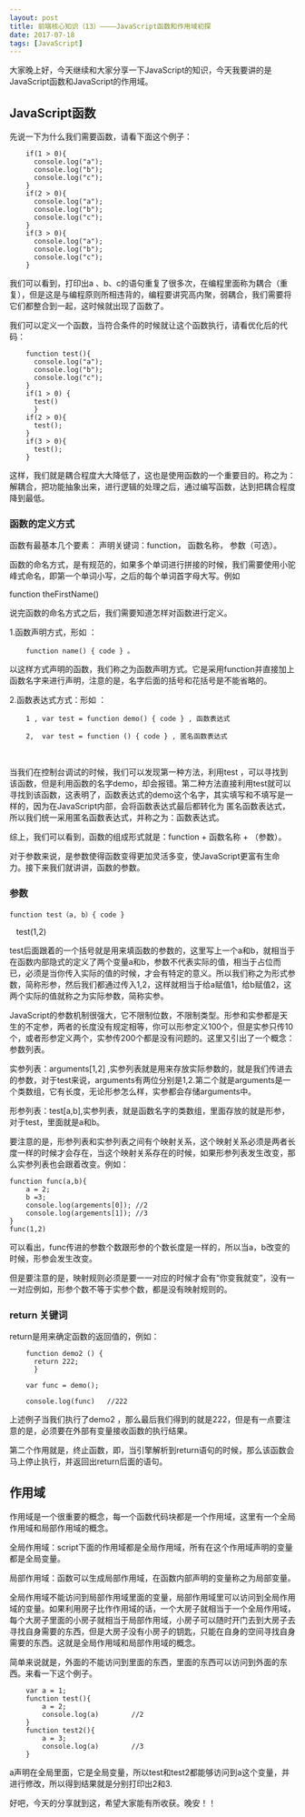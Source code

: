 ```yaml
---
layout: post
title: 前端核心知识（13）————JavaScript函数和作用域初探
date: 2017-07-18
tags: [JavaScript]
---
```


大家晚上好，今天继续和大家分享一下JavaScript的知识，今天我要讲的是JavaScript函数和JavaScript的作用域。

## JavaScript函数

先说一下为什么我们需要函数，请看下面这个例子：

        if(1 > 0){
          console.log("a");
          console.log("b");
          console.log("c");
        }
        if(2 > 0){
          console.log("a");
          console.log("b");
          console.log("c");
        }
        if(3 > 0){
          console.log("a");
          console.log("b");
          console.log("c");
        }

我们可以看到，打印出a 、b、c的语句重复了很多次，在编程里面称为耦合（重复），但是这是与编程原则所相违背的，编程要讲究高内聚，弱耦合，我们需要将它们都整合到一起，这时候就出现了函数了。

我们可以定义一个函数，当符合条件的时候就让这个函数执行，请看优化后的代码：

        function test(){
          console.log("a");
          console.log("b");
          console.log("c");
        }
        if(1 > 0) {
          test()
          }
        if(2 > 0){
          test();
        }
        if(3 > 0){
          test();
        }

这样，我们就是耦合程度大大降低了，这也是使用函数的一个重要目的。称之为：解耦合，把功能抽象出来，进行逻辑的处理之后，通过编写函数，达到把耦合程度降到最低。

### 函数的定义方式 

函数有最基本几个要素： 声明关键词：function， 函数名称， 参数（可选）。

函数的命名方式，是有规范的，如果多个单词进行拼接的时候，我们需要使用小驼峰式命名，即第一个单词小写，之后的每个单词首字母大写。例如

function theFirstName()

说完函数的命名方式之后，我们需要知道怎样对函数进行定义。

1.函数声明方式，形如 ：

        function name() { code } 。

以这样方式声明的函数，我们称之为函数声明方式。它是采用function并直接加上函数名字来进行声明，注意的是，名字后面的括号和花括号是不能省略的。

 2.函数表达式方式：形如 ：   
 
        1 , var test = function demo() { code } , 函数表达式

        2,  var test = function () { code } , 匿名函数表达式
                        
                        
当我们在控制台调试的时候，我们可以发现第一种方法，利用test ，可以寻找到该函数，但是利用函数的名字demo，却会报错。第二种方法直接利用test就可以寻找到该函数，这表明了，函数表达式的demo这个名字，其实填写和不填写是一样的，因为在JavaScript内部，会将函数表达式最后都转化为 匿名函数表达式，所以我们统一采用匿名函数表达式，并称之为：函数表达式。

综上，我们可以看到，函数的组成形式就是：function + 函数名称 + （参数）。

对于参数来说，是参数使得函数变得更加灵活多变，使JavaScript更富有生命力。接下来我们就讲讲，函数的参数。


### 参数

    function test（a, b）{ code } 
    test(1,2)
    
test后面跟着的一个括号就是用来填函数的参数的，这里写上一个a和b，就相当于在函数内部隐式的定义了两个变量a和b，参数不代表实际的值，相当于占位而已，必须是当你传入实际的值的时候，才会有特定的意义。所以我们称之为形式参数，简称形参，然后我们都通过传入1,2，这样就相当于给a赋值1，给b赋值2，这两个实际的值就称之为实际参数，简称实参。

JavaScript的参数机制很强大，它不限制位数，不限制类型。形参和实参都是天生的不定参，两者的长度没有规定相等，你可以形参定义100个，但是实参只传10个，或者形参定义两个，实参传200个都是没有问题的。这里又引出了一个概念：参数列表。

实参列表：arguments[1,2] ,实参列表就是用来存放实际参数的，就是我们传进去的参数，对于test来说，arguments有两位分别是1,2.第二个就是arguments是一个类数组，它有长度，无论形参怎么样，实参都会存储arguments中。

形参列表：test[a,b],实参列表，就是函数名字的类数组，里面存放的就是形参，对于test，里面就是a和b。

要注意的是，形参列表和实参列表之间有个映射关系，这个映射关系必须是两者长度一样的时候才会存在，当这个映射关系存在的时候，如果形参列表发生改变，那么实参列表也会跟着改变。例如：

	function func(a,b){
		a = 2;
		b =3;
		console.log(argements[0]); //2
		console.log(argements[1]); //3
	}
	func(1,2)

可以看出，func传进的参数个数跟形参的个数长度是一样的，所以当a，b改变的时候，形参会发生改变。

但是要注意的是，映射规则必须是要一一对应的时候才会有“你变我就变”，没有一一对应例如，形参个数不等于实参个数，都是没有映射规则的。

### return 关键词

return是用来确定函数的返回值的，例如：

        function demo2 () {
          return 222;
          }

        var func = demo();

        console.log(func)   //222

上述例子当我们执行了demo2 ，那么最后我们得到的就是222，但是有一点要注意的是，必须要在外部有变量接收函数的执行结果。

第二个作用就是，终止函数，即，当引擎解析到return语句的时候，那么该函数会马上停止执行，并返回出return后面的语句。

## 作用域 

作用域是一个很重要的概念，每一个函数代码块都是一个作用域，这里有一个全局作用域和局部作用域的概念。

全局作用域：script下面的作用域都是全局作用域，所有在这个作用域声明的变量都是全局变量。

局部作用域：函数可以生成局部作用域，在函数内部声明的变量称之为局部变量。

全局作用域不能访问到局部作用域里面的变量，局部作用域里可以访问到全局作用域的变量。如果利用房子比作作用域的话，一个大房子就相当于一个全局作用域，每个大房子里面的小房子就相当于局部作用域，小房子可以随时开门去到大房子去寻找自身需要的东西，但是大房子没有小房子的钥匙，只能在自身的空间寻找自身需要的东西。这就是全局作用域和局部作用域的概念。

简单来说就是，外面的不能访问到里面的东西，里面的东西可以访问到外面的东西。来看一下这个例子。

        var a = 1;
        function test(){
            a = 2;
            console.log(a)        //2
        }
        function test2(){
            a = 3;
            console.log(a)        //3
        }

a声明在全局里面，它是全局变量，所以test和test2都能够访问到a这个变量，并进行修改，所以得到结果就是分别打印出2和3.

好吧，今天的分享就到这，希望大家能有所收获。晚安！！
























